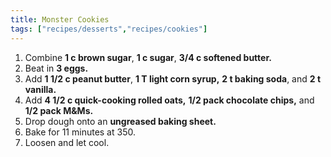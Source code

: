 ```yaml
---
title: Monster Cookies
tags: ["recipes/desserts","recipes/cookies"]
---
```


1. Combine **1 c brown sugar**, **1 c sugar**, **3/4 c softened butter.**
2. Beat in **3 eggs.**
3. Add **1 1/2 c peanut butter**, **1 T light corn syrup,** **2 t baking soda**, and **2 t vanilla.**
4. Add **4 1/2 c quick-cooking rolled oats,** **1/2 pack chocolate chips,** and **1/2 pack M&Ms.**
5. Drop dough onto an **ungreased baking sheet.**
6. Bake for 11 minutes at 350.
7. Loosen and let cool.

